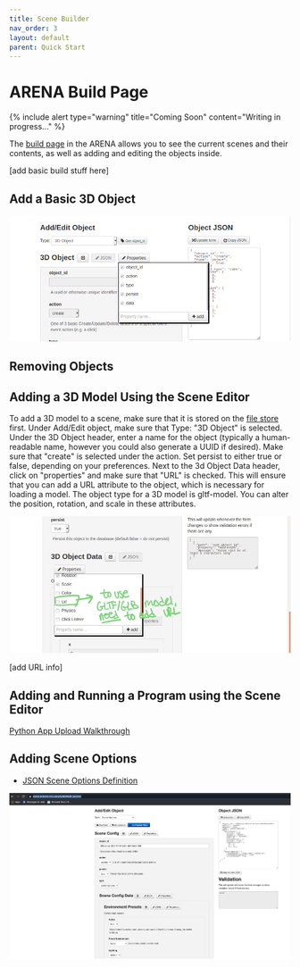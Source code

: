 ```yaml
---
title: Scene Builder
nav_order: 3
layout: default
parent: Quick Start
---
```


# ARENA Build Page

{% include alert type="warning" title="Coming Soon" content="Writing in progress..." %}

The [build page](https://arena.andrew.cmu.edu/build) in the ARENA allows you to see the current scenes and their contents, as well as adding and editing the objects inside.

[add basic build stuff here]

## Add a Basic 3D Object

![](../../assets/img/tutorial/build/arena6.png)

## Removing Objects

## Adding a 3D Model Using the Scene Editor

To add a 3D model to a scene, make sure that it is stored on the [file store](https://arena.andrew.cmu.edu/storemng/) first. Under Add/Edit object, make sure that Type: "3D Object" is selected. Under the 3D Object header, enter a name for the object (typically a human-readable name, however you could also generate a UUID if desired). Make sure that "create" is selected under the action. Set persist to either true or false, depending on your preferences. Next to the 3d Object Data header, click on "properties" and make sure that "URL" is checked. This will ensure that you can add a URL attribute to the object, which is necessary for loading a model. The object type for a 3D model is gltf-model. You can alter the position, rotation, and scale in these attributes.

![](../../assets/img/tutorial/build/arena7.jpg)

[add URL info]

## Adding and Running a Program using the Scene Editor

[Python App Upload Walkthrough](../arts/python)

## Adding Scene Options

- [JSON Scene Options Definition](../messaging/definitions.html#env-presets-object)

![Scene Options](../../assets/img/tutorial/build/scene-options.png)
